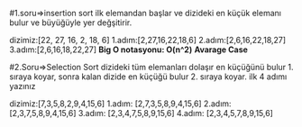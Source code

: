 #1.soru=>insertion sort ilk elemandan başlar ve dizideki en küçük elemanı bulur ve büyüğüyle yer değşitirir.

dizimiz:[22, 27, 16, 2, 18, 6]
1.adım:[2,27,16,22,18,6]
2.adım:[2,6,16,22,18,27]
3.adım:[2,6,16,18,22,27]
**Big O notasyonu: O(n^2)**
**Avarage Case**

#2.Soru=>Selection Sort dizideki tüm elemanları dolaşır en küçüğünü bulur 1. sıraya koyar, sonra kalan dizide en küçüğü bulur 2. sıraya koyar. ilk 4 adımı yazınız

dizimiz:[7,3,5,8,2,9,4,15,6]
1.adım: [2,7,3,5,8,9,4,15,6]
2.adım: [2,3,7,5,8,9,4,15,6]
3.adım: [2,3,4,7,5,8,9,15,6]
4.adım: [2,3,4,5,7,8,9,15,6]